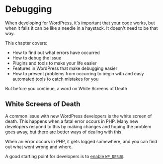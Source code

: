 # Debugging

When developing for WordPress, it's important that your code works, but when it fails it can be like a needle in a haystack. It doesn't need to be that way.

This chapter covers:

 - How to find out what errors have occurred
 - How to debug the issue
 - Plugins and tools to make your life easier
 - Features in WordPress that make debugging easier
 - How to prevent problems from occurring to begin with and easy automated tools to catch mistakes for you

But before you continue, a word on White Screens of Death

## White Screens of Death

A common issue with new WordPress developers is the white screen of death. This happens when a fatal error occurs in PHP. Many new developers respond to this by making changes and hoping the problem goes away, but there are better ways of dealing with this.

When an error occurs in PHP, it gets logged somewhere, and you can find out what went wrong and where.

A good starting point for developers is to [enable `WP_DEBUG`](wp-configphp.md).

